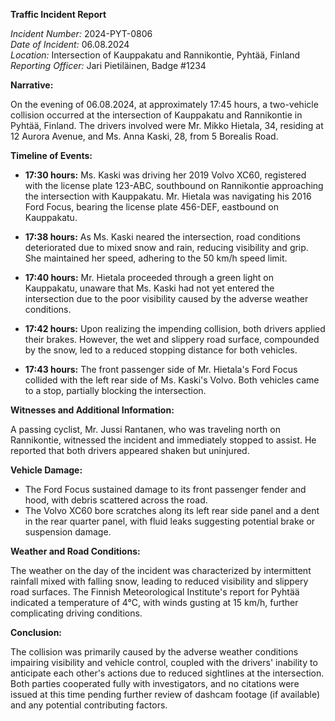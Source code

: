 **Traffic Incident Report**

*Incident Number:* 2024-PYT-0806  
*Date of Incident:* 06.08.2024  
*Location:* Intersection of Kauppakatu and Rannikontie, Pyhtää, Finland  
*Reporting Officer:* Jari Pietiläinen, Badge #1234  

**Narrative:**

On the evening of 06.08.2024, at approximately 17:45 hours, a two-vehicle collision occurred at the intersection of Kauppakatu and Rannikontie in Pyhtää, Finland. The drivers involved were Mr. Mikko Hietala, 34, residing at 12 Aurora Avenue, and Ms. Anna Kaski, 28, from 5 Borealis Road.

**Timeline of Events:**

- **17:30 hours:** Ms. Kaski was driving her 2019 Volvo XC60, registered with the license plate 123-ABC, southbound on Rannikontie approaching the intersection with Kauppakatu. Mr. Hietala was navigating his 2016 Ford Focus, bearing the license plate 456-DEF, eastbound on Kauppakatu.

- **17:38 hours:** As Ms. Kaski neared the intersection, road conditions deteriorated due to mixed snow and rain, reducing visibility and grip. She maintained her speed, adhering to the 50 km/h speed limit.

- **17:40 hours:** Mr. Hietala proceeded through a green light on Kauppakatu, unaware that Ms. Kaski had not yet entered the intersection due to the poor visibility caused by the adverse weather conditions.

- **17:42 hours:** Upon realizing the impending collision, both drivers applied their brakes. However, the wet and slippery road surface, compounded by the snow, led to a reduced stopping distance for both vehicles.

- **17:43 hours:** The front passenger side of Mr. Hietala's Ford Focus collided with the left rear side of Ms. Kaski's Volvo. Both vehicles came to a stop, partially blocking the intersection.

**Witnesses and Additional Information:**

A passing cyclist, Mr. Jussi Rantanen, who was traveling north on Rannikontie, witnessed the incident and immediately stopped to assist. He reported that both drivers appeared shaken but uninjured.

**Vehicle Damage:**

- The Ford Focus sustained damage to its front passenger fender and hood, with debris scattered across the road.
- The Volvo XC60 bore scratches along its left rear side panel and a dent in the rear quarter panel, with fluid leaks suggesting potential brake or suspension damage.

**Weather and Road Conditions:**

The weather on the day of the incident was characterized by intermittent rainfall mixed with falling snow, leading to reduced visibility and slippery road surfaces. The Finnish Meteorological Institute's report for Pyhtää indicated a temperature of 4°C, with winds gusting at 15 km/h, further complicating driving conditions.

**Conclusion:**

The collision was primarily caused by the adverse weather conditions impairing visibility and vehicle control, coupled with the drivers' inability to anticipate each other's actions due to reduced sightlines at the intersection. Both parties cooperated fully with investigators, and no citations were issued at this time pending further review of dashcam footage (if available) and any potential contributing factors.